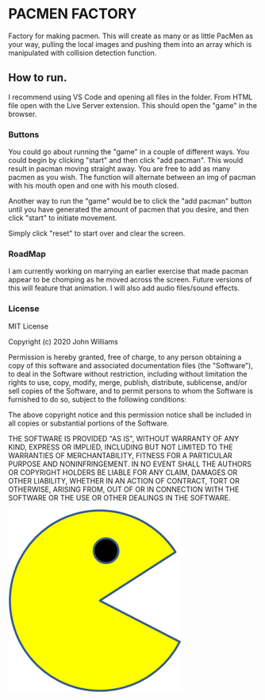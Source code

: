 # PACMEN FACTORY
Factory for making pacmen. This will create as many or as little PacMen as your way, pulling the local images and pushing them into an array which is manipulated with collision detection function.

## How to run.
I recommend using VS Code and opening all files in the folder. From HTML file open with the Live Server extension. 
This should open the "game" in the browser. 

### Buttons
You could go about running the "game" in a couple of different ways. You could begin by clicking "start" and then click "add pacman". This would result in pacman moving straight away. You are free to add as many pacmen as you wish. The function will alternate between an img of pacman with his mouth open and one with his mouth closed. 

Another way to run the "game" would be to click the "add pacman" button until you have generated the amount of pacmen that you desire, and then click "start" to initiate movement. 

Simply click "reset" to start over and clear the screen. 

### RoadMap

I am currently working on marrying an earlier exercise that made pacman appear to be chomping as he moved across the screen. Future versions of this will feature that animation. 
I will also add audio files/sound effects.

### License

MIT License

Copyright (c) 2020 John Williams

Permission is hereby granted, free of charge, to any person obtaining a copy
of this software and associated documentation files (the "Software"), to deal
in the Software without restriction, including without limitation the rights
to use, copy, modify, merge, publish, distribute, sublicense, and/or sell
copies of the Software, and to permit persons to whom the Software is
furnished to do so, subject to the following conditions:

The above copyright notice and this permission notice shall be included in all
copies or substantial portions of the Software.

THE SOFTWARE IS PROVIDED "AS IS", WITHOUT WARRANTY OF ANY KIND, EXPRESS OR
IMPLIED, INCLUDING BUT NOT LIMITED TO THE WARRANTIES OF MERCHANTABILITY,
FITNESS FOR A PARTICULAR PURPOSE AND NONINFRINGEMENT. IN NO EVENT SHALL THE
AUTHORS OR COPYRIGHT HOLDERS BE LIABLE FOR ANY CLAIM, DAMAGES OR OTHER
LIABILITY, WHETHER IN AN ACTION OF CONTRACT, TORT OR OTHERWISE, ARISING FROM,
OUT OF OR IN CONNECTION WITH THE SOFTWARE OR THE USE OR OTHER DEALINGS IN THE
SOFTWARE.



<img src="PacMan1.png">
